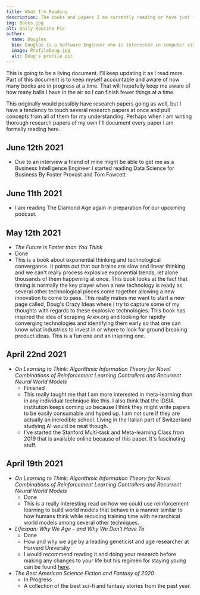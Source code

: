 ```yaml
---
title: What I'm Reading
description: The books and papers I am currently reading or have just finished.
img: Books.jpg
alt: Daily Routine Pic
author:
  name: Douglas
  bio: Douglas is a Software Engineer who is interested in computer vision and our quest for strong AI. He also is constantly looking for ways to push the envelope of his personal mental and physical fitness.
  image: ProfileDoug.jpg
  alt: Doug's profile pic
---
```


This is going to be a living document. I'll keep updating it as I read more. Part of this document is to keep myself accountable and aware of how many books are in progress at a time. That will hopefully keep me aware of how many balls I have in the air so I can finish fewer things at a time.

This originally would possibly have research papers going as well, but I have a tendency to touch several research papers at once and pull concepts from all of them for my understanding. Perhaps when I am writing thorough research papers of my own I'll document every paper I am formally reading here.

## June 12th 2021
* Due to an interview a friend of mine might be able to get me as a Business Intelligence Engineer I started reading Data Science for Business By Foster Provost and Tom Fawcett

## June 11th 2021

* I am reading The Diamond Age again in preparation for our upcoming podcast.

## May 12th 2021
* <i>The Future is Faster than You Think</i>
* Done
* This is a book about exponential thinking and technological convergance. It points out that our brains are slow and linear thinking and we can't really process explosive exponential trends, let alone thousands of them happening at once. This book looks at the fact that timing is normally the key player when a new technology is ready as several other technological pieces come together allowing a new innovation to come to pass. This really makes me want to start a new page called, Doug's Crazy Ideas where I try to capture some of my thoughts with regards to these explosive technologies. This book has inspired the idea of scraping Arxiv.org and looking for rapidly converging technologies and identifying them early so that one can know what industries to invest in or where to look for ground breaking product ideas. This is a fun one and an inspiring one.

## April 22nd 2021
* <i> On Learning to Think: Algorithmic Information Theory for Novel Combinations of Reinforcement Learning Controllers and Recurrent Neural World Models </i>
    * Finished
    * This really taught me that I am more interested in meta-learning than in any individual technique like this. I also think that the IDSIA institution keeps coming up because I think they might write papers to be easily consumable and hyped up. I am not sure if they are actually an incredible school. Living in the Italian part of Switzerland studying AI would be neat though.
    * I've started the Stanford Multi-task and Meta-learning Class from 2019 that is available online because of this paper. It's fascinating stuff.

## April 19th 2021

* <i> On Learning to Think: Algorithmic Information Theory for Novel Combinations of Reinforcement Learning Controllers and Recurrent Neural World Models </i>
    * Done
    * This is a really interesting read on how we could use reinforcement learning to build world models that behave in a manner similar to how humans think while reducing training time with heirarchical world models among several other techniques.
* <i>Lifespan: Why We Age – and Why We Don't Have To</i>
    * Done
    * How and why we age by a leading geneticist and age researcher at Harvard University
    * I would recommend reading it and doing your research before making any changes to your life but his regimen for staying young can be found [here](https://mentalpivot.com/practical-recommendations-from-david-sinclairs-lifespan/). 
* <i>The Best American Science Fiction and Fantasy of 2020 </i>
    * In Progress
    * A collection of the best sci-fi and fantasy stories from the past year.
